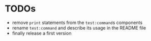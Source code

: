 # TODOs

* remove `print` statements from the `test:command`s components
* rename `test:command` and describe its usage in the README file
* finally release a first version
